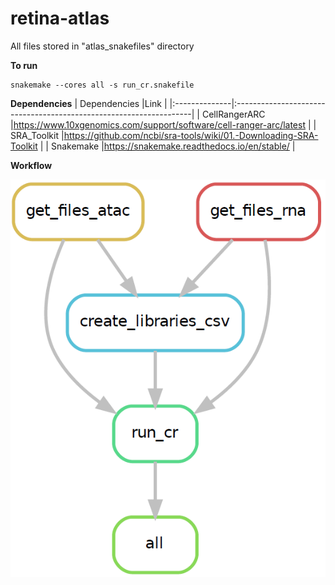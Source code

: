 # retina-atlas
All files stored in "atlas_snakefiles" directory

**To run**
```
snakemake --cores all -s run_cr.snakefile
```
**Dependencies**
| Dependencies  |Link                                                                |
|:--------------|:-------------------------------------------------------------------|
| CellRangerARC |https://www.10xgenomics.com/support/software/cell-ranger-arc/latest |
| SRA_Toolkit   |https://github.com/ncbi/sra-tools/wiki/01.-Downloading-SRA-Toolkit  |
| Snakemake     |https://snakemake.readthedocs.io/en/stable/                         |

**Workflow**

![plot](./run_cr.PNG)
